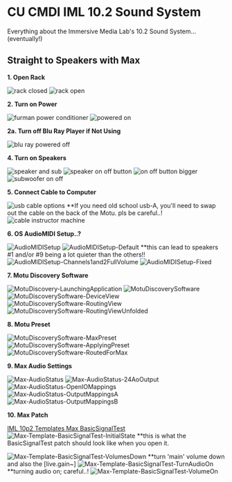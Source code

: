 # CU CMDI IML 10.2 Sound System
Everything about the Immersive Media Lab's 10.2 Sound System... (eventually!)

## Straight to Speakers with Max
 
**1. Open Rack**

  ![rack closed](https://github.com/cucmdiiml/documentation-2025-audio-10_p_2/blob/main/images/pictures/IML-10p2-RackClosed.jpg)
  ![rack open](https://github.com/cucmdiiml/documentation-2025-audio-10_p_2/blob/main/images/pictures/IML-10p2-RackOpen.jpg)

**2. Turn on Power**

  ![furman power conditioner](https://github.com/cucmdiiml/documentation-2025-audio-10_p_2/blob/main/images/pictures/IML-10p2-FurmanPowerConditioner.jpg)
  ![powered on](https://github.com/cucmdiiml/documentation-2025-audio-10_p_2/blob/main/images/pictures/IML-10p2-PoweredOn.jpg)
    
**2a. Turn off Blu Ray Player if Not Using**

  ![blu ray powered off](https://github.com/cucmdiiml/documentation-2025-audio-10_p_2/blob/main/images/pictures/IML-10p2-BluRayPoweredOff.jpg)
    
**4. Turn on Speakers**

  ![speaker and sub](https://github.com/cucmdiiml/documentation-2025-audio-10_p_2/blob/main/images/pictures/IML-10p2-SpeakerAndSub.jpg)
  ![speaker on off button](https://github.com/cucmdiiml/documentation-2025-audio-10_p_2/blob/main/images/pictures/IML-10p2-SpeakerOnOff.jpg)
  ![on off button bigger](https://github.com/cucmdiiml/documentation-2025-audio-10_p_2/blob/main/images/pictures/IML-10p2-OnOffBigger.jpg)
  ![subwoofer on off](https://github.com/cucmdiiml/documentation-2025-audio-10_p_2/blob/main/images/pictures/IML-10p2-SubwooferOnOff.jpg)
    
**5. Connect Cable to Computer**

  ![usb cable options](https://github.com/cucmdiiml/documentation-2025-audio-10_p_2/blob/main/images/pictures/IML-10p2-USBCableOptions.jpg)
  **If you need old school usb-A, you'll need to swap out the cable on the back of the Motu. pls be careful..!
  ![cable instructor machine](https://github.com/cucmdiiml/documentation-2025-audio-10_p_2/blob/main/images/pictures/IML-10p2-CableInstructorMachine.jpg)
    
**6. OS AudioMIDI Setup..?**

  ![AudioMIDISetup](https://github.com/cucmdiiml/documentation-2025-audio-10_p_2/blob/main/images/screenshots/AudioMIDISetup/IML-10p2-AudioMIDISetup.png)
  ![AudioMIDISetup-Default](https://github.com/cucmdiiml/documentation-2025-audio-10_p_2/blob/main/images/screenshots/AudioMIDISetup/IML-10p2-AudioMIDISetup-Default.png)
  **this can lead to speakers #1 and/or #9 being a lot quieter than the others!!
  ![AudioMIDISetup-Channels1and2FullVolume](https://github.com/cucmdiiml/documentation-2025-audio-10_p_2/blob/main/images/screenshots/AudioMIDISetup/IML-10p2-AudioMIDISetup-Channels1and2FullVolume.png)
  ![AudioMIDISetup-Fixed](https://github.com/cucmdiiml/documentation-2025-audio-10_p_2/blob/main/images/screenshots/AudioMIDISetup/IML-10p2-AudioMIDISetup-Fixed.png)

**7. Motu Discovery Software**

  ![MotuDiscovery-LaunchingApplication](https://github.com/cucmdiiml/documentation-2025-audio-10_p_2/blob/main/images/screenshots/MotuDiscoverySoftware/IML-10p2-MotuDiscovery-LaunchingApplication.png)
  ![MotuDiscoverySoftware](https://github.com/cucmdiiml/documentation-2025-audio-10_p_2/blob/main/images/screenshots/MotuDiscoverySoftware/IML-10p2-MotuDiscoverySoftware.png)
  ![MotuDiscoverySoftware-DeviceView](https://github.com/cucmdiiml/documentation-2025-audio-10_p_2/blob/main/images/screenshots/MotuDiscoverySoftware/IML-10p2-MotuDiscoverySoftware-DeviceView.png)
  ![MotuDiscoverySoftware-RoutingView](https://github.com/cucmdiiml/documentation-2025-audio-10_p_2/blob/main/images/screenshots/MotuDiscoverySoftware/IML-10p2-MotuDiscoverySoftware-RoutingView.png)
  ![MotuDiscoverySoftware-RoutingViewUnfolded](https://github.com/cucmdiiml/documentation-2025-audio-10_p_2/blob/main/images/screenshots/MotuDiscoverySoftware/IML-10p2-MotuDiscoverySoftware-RoutingViewUnfolded.png)

**8. Motu Preset**

  ![MotuDiscoverySoftware-MaxPreset](https://github.com/cucmdiiml/documentation-2025-audio-10_p_2/blob/main/images/screenshots/MotuDiscoverySoftware/IML-10p2-MotuDiscoverySoftware-MaxPreset.png)
  ![MotuDiscoverySoftware-ApplyingPreset](https://github.com/cucmdiiml/documentation-2025-audio-10_p_2/blob/main/images/screenshots/MotuDiscoverySoftware/IML-10p2-MotuDiscoverySoftware-ApplyingPreset.png)
  ![MotuDiscoverySoftware-RoutedForMax](https://github.com/cucmdiiml/documentation-2025-audio-10_p_2/blob/main/images/screenshots/MotuDiscoverySoftware/IML-10p2-MotuDiscoverySoftware-RoutedForMax.png)

**9. Max Audio Settings**

  ![Max-AudioStatus](https://github.com/cucmdiiml/documentation-2025-audio-10_p_2/blob/main/images/screenshots/Max/IML-10p2-Max-AudioStatus.png)
  ![Max-AudioStatus-24AoOutput](https://github.com/cucmdiiml/documentation-2025-audio-10_p_2/blob/main/images/screenshots/Max/IML-10p2-Max-AudioStatus-24AoOutput.png)
  ![Max-AudioStatus-OpenIOMappings](https://github.com/cucmdiiml/documentation-2025-audio-10_p_2/blob/main/images/screenshots/Max/IML-10p2-Max-AudioStatus-OpenIOMappings.png)
  ![Max-AudioStatus-OutputMappingsA](https://github.com/cucmdiiml/documentation-2025-audio-10_p_2/blob/main/images/screenshots/Max/IML-10p2-Max-AudioStatus-OutputMappingsA.png)
  ![Max-AudioStatus-OutputMappingsB](https://github.com/cucmdiiml/documentation-2025-audio-10_p_2/blob/main/images/screenshots/Max/IML-10p2-Max-AudioStatus-OutputMappingsB.png)

**10. Max Patch**

  [IML 10p2 Templates Max BasicSignalTest](https://github.com/cucmdiiml/documentation-2025-audio-10_p_2/blob/main/software/max/IML-10p2-Templates-Max-BasicSignalTest.maxpat)
  ![Max-Template-BasicSignalTest-InitialState](https://github.com/cucmdiiml/documentation-2025-audio-10_p_2/blob/main/images/screenshots/Max/IML-10p2-Max-Template-BasicSignalTest-InitialState.png)
  **this is what the BasicSignalTest patch should look like when you open it.
  <!--![Max-Template-BasicSignalTest-MainVolumeDown](https://github.com/cucmdiiml/documentation-2025-audio-10_p_2/blob/main/images/screenshots/Max/IML-10p2-Max-Template-BasicSignalTest-MainVolumeDown.png)
  **turn 'main' volume down.
  ![Max-Template-BasicSignalTest-NoiseVolumeDown](https://github.com/cucmdiiml/documentation-2025-audio-10_p_2/blob/main/images/screenshots/Max/IML-10p2-Max-Template-BasicSignalTest-NoiseVolumeDown.png)
  **not a bad idea to also turn down the [live.gain~]-->
  ![Max-Template-BasicSignalTest-VolumesDown](https://github.com/cucmdiiml/documentation-2025-audio-10_p_2/blob/main/images/screenshots/Max/IML-10p2-Max-Template-BasicSignalTest-VolumesDown.png)
  **turn 'main' volume down and also the [live.gain~]
  ![Max-Template-BasicSignalTest-TurnAudioOn](https://github.com/cucmdiiml/documentation-2025-audio-10_p_2/blob/main/images/screenshots/Max/IML-10p2-Max-Template-BasicSignalTest-TurnAudioOn.png)
  **turning audio on; careful..!
  ![Max-Template-BasicSignalTest-VolumeOn](https://github.com/cucmdiiml/documentation-2025-audio-10_p_2/blob/main/images/screenshots/Max/IML-10p2-Max-Template-BasicSignalTest-VolumeOn.png)
